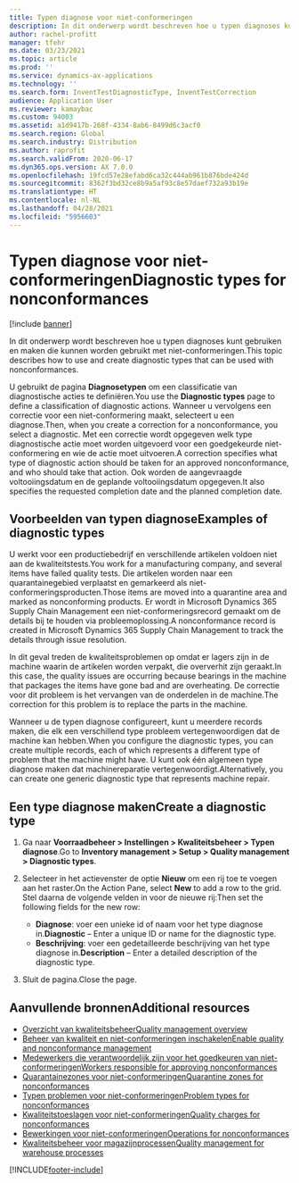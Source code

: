 ```yaml
---
title: Typen diagnose voor niet-conformeringen
description: In dit onderwerp wordt beschreven hoe u typen diagnoses kunt gebruiken en maken die kunnen worden gebruikt met niet-conformeringen.
author: rachel-profitt
manager: tfehr
ms.date: 03/23/2021
ms.topic: article
ms.prod: ''
ms.service: dynamics-ax-applications
ms.technology: ''
ms.search.form: InventTestDiagnosticType, InventTestCorrection
audience: Application User
ms.reviewer: kamaybac
ms.custom: 94003
ms.assetid: a1d9417b-268f-4334-8ab6-8499d6c3acf0
ms.search.region: Global
ms.search.industry: Distribution
ms.author: raprofit
ms.search.validFrom: 2020-06-17
ms.dyn365.ops.version: AX 7.0.0
ms.openlocfilehash: 19fcd57e28efabd6ca32c444ab961b876bde424d
ms.sourcegitcommit: 8362f3bd32ce8b9a5af93c8e57daef732a93b19e
ms.translationtype: HT
ms.contentlocale: nl-NL
ms.lasthandoff: 04/28/2021
ms.locfileid: "5956603"
---
```

# <a name="diagnostic-types-for-nonconformances"></a><span data-ttu-id="fbead-103">Typen diagnose voor niet-conformeringen</span><span class="sxs-lookup"><span data-stu-id="fbead-103">Diagnostic types for nonconformances</span></span>

[!include [banner](../includes/banner.md)]

<span data-ttu-id="fbead-104">In dit onderwerp wordt beschreven hoe u typen diagnoses kunt gebruiken en maken die kunnen worden gebruikt met niet-conformeringen.</span><span class="sxs-lookup"><span data-stu-id="fbead-104">This topic describes how to use and create diagnostic types that can be used with nonconformances.</span></span>

<span data-ttu-id="fbead-105">U gebruikt de pagina **Diagnosetypen** om een classificatie van diagnostische acties te definiëren.</span><span class="sxs-lookup"><span data-stu-id="fbead-105">You use the **Diagnostic types** page to define a classification of diagnostic actions.</span></span> <span data-ttu-id="fbead-106">Wanneer u vervolgens een correctie voor een niet-conformering maakt, selecteert u een diagnose.</span><span class="sxs-lookup"><span data-stu-id="fbead-106">Then, when you create a correction for a nonconformance, you select a diagnostic.</span></span> <span data-ttu-id="fbead-107">Met een correctie wordt opgegeven welk type diagnostische actie moet worden uitgevoerd voor een goedgekeurde niet-conformering en wie de actie moet uitvoeren.</span><span class="sxs-lookup"><span data-stu-id="fbead-107">A correction specifies what type of diagnostic action should be taken for an approved nonconformance, and who should take that action.</span></span> <span data-ttu-id="fbead-108">Ook worden de aangevraagde voltooiingsdatum en de geplande voltooiingsdatum opgegeven.</span><span class="sxs-lookup"><span data-stu-id="fbead-108">It also specifies the requested completion date and the planned completion date.</span></span>

## <a name="examples-of-diagnostic-types"></a><span data-ttu-id="fbead-109">Voorbeelden van typen diagnose</span><span class="sxs-lookup"><span data-stu-id="fbead-109">Examples of diagnostic types</span></span>

<span data-ttu-id="fbead-110">U werkt voor een productiebedrijf en verschillende artikelen voldoen niet aan de kwaliteitstests.</span><span class="sxs-lookup"><span data-stu-id="fbead-110">You work for a manufacturing company, and several items have failed quality tests.</span></span> <span data-ttu-id="fbead-111">Die artikelen worden naar een quarantainegebied verplaatst en gemarkeerd als niet-conformeringsproducten.</span><span class="sxs-lookup"><span data-stu-id="fbead-111">Those items are moved into a quarantine area and marked as nonconforming products.</span></span> <span data-ttu-id="fbead-112">Er wordt in Microsoft Dynamics 365 Supply Chain Management een niet-conformeringsrecord gemaakt om de details bij te houden via probleemoplossing.</span><span class="sxs-lookup"><span data-stu-id="fbead-112">A nonconformance record is created in Microsoft Dynamics 365 Supply Chain Management to track the details through issue resolution.</span></span>

<span data-ttu-id="fbead-113">In dit geval treden de kwaliteitsproblemen op omdat er lagers zijn in de machine waarin de artikelen worden verpakt, die oververhit zijn geraakt.</span><span class="sxs-lookup"><span data-stu-id="fbead-113">In this case, the quality issues are occurring because bearings in the machine that packages the items have gone bad and are overheating.</span></span> <span data-ttu-id="fbead-114">De correctie voor dit probleem is het vervangen van de onderdelen in de machine.</span><span class="sxs-lookup"><span data-stu-id="fbead-114">The correction for this problem is to replace the parts in the machine.</span></span>

<span data-ttu-id="fbead-115">Wanneer u de typen diagnose configureert, kunt u meerdere records maken, die elk een verschillend type probleem vertegenwoordigen dat de machine kan hebben.</span><span class="sxs-lookup"><span data-stu-id="fbead-115">When you configure the diagnostic types, you can create multiple records, each of which represents a different type of problem that the machine might have.</span></span> <span data-ttu-id="fbead-116">U kunt ook één algemeen type diagnose maken dat machinereparatie vertegenwoordigt.</span><span class="sxs-lookup"><span data-stu-id="fbead-116">Alternatively, you can create one generic diagnostic type that represents machine repair.</span></span>

## <a name="create-a-diagnostic-type"></a><span data-ttu-id="fbead-117">Een type diagnose maken</span><span class="sxs-lookup"><span data-stu-id="fbead-117">Create a diagnostic type</span></span>

1. <span data-ttu-id="fbead-118">Ga naar **Voorraadbeheer \> Instellingen \> Kwaliteitsbeheer \> Typen diagnose**.</span><span class="sxs-lookup"><span data-stu-id="fbead-118">Go to **Inventory management \> Setup \> Quality management \> Diagnostic types**.</span></span>
1. <span data-ttu-id="fbead-119">Selecteer in het actievenster de optie **Nieuw** om een rij toe te voegen aan het raster.</span><span class="sxs-lookup"><span data-stu-id="fbead-119">On the Action Pane, select **New** to add a row to the grid.</span></span> <span data-ttu-id="fbead-120">Stel daarna de volgende velden in voor de nieuwe rij:</span><span class="sxs-lookup"><span data-stu-id="fbead-120">Then set the following fields for the new row:</span></span>

    - <span data-ttu-id="fbead-121">**Diagnose**: voer een unieke id of naam voor het type diagnose in.</span><span class="sxs-lookup"><span data-stu-id="fbead-121">**Diagnostic** – Enter a unique ID or name for the diagnostic type.</span></span>
    - <span data-ttu-id="fbead-122">**Beschrijving**: voer een gedetailleerde beschrijving van het type diagnose in.</span><span class="sxs-lookup"><span data-stu-id="fbead-122">**Description** – Enter a detailed description of the diagnostic type.</span></span>

1. <span data-ttu-id="fbead-123">Sluit de pagina.</span><span class="sxs-lookup"><span data-stu-id="fbead-123">Close the page.</span></span>

## <a name="additional-resources"></a><span data-ttu-id="fbead-124">Aanvullende bronnen</span><span class="sxs-lookup"><span data-stu-id="fbead-124">Additional resources</span></span>

- [<span data-ttu-id="fbead-125">Overzicht van kwaliteitsbeheer</span><span class="sxs-lookup"><span data-stu-id="fbead-125">Quality management overview</span></span>](quality-management-processes.md)
- [<span data-ttu-id="fbead-126">Beheer van kwaliteit en niet-conformeringen inschakelen</span><span class="sxs-lookup"><span data-stu-id="fbead-126">Enable quality and nonconformance management</span></span>](enable-quality-management.md)
- [<span data-ttu-id="fbead-127">Medewerkers die verantwoordelijk zijn voor het goedkeuren van niet-conformeringen</span><span class="sxs-lookup"><span data-stu-id="fbead-127">Workers responsible for approving nonconformances</span></span>](quality-responsible-workers.md)
- [<span data-ttu-id="fbead-128">Quarantainezones voor niet-conformeringen</span><span class="sxs-lookup"><span data-stu-id="fbead-128">Quarantine zones for nonconformances</span></span>](quality-quarantine-zones.md)
- [<span data-ttu-id="fbead-129">Typen problemen voor niet-conformeringen</span><span class="sxs-lookup"><span data-stu-id="fbead-129">Problem types for nonconformances</span></span>](quality-problem-types.md)
- [<span data-ttu-id="fbead-130">Kwaliteitstoeslagen voor niet-conformeringen</span><span class="sxs-lookup"><span data-stu-id="fbead-130">Quality charges for nonconformances</span></span>](quality-charges.md)
- [<span data-ttu-id="fbead-131">Bewerkingen voor niet-conformeringen</span><span class="sxs-lookup"><span data-stu-id="fbead-131">Operations for nonconformances</span></span>](quality-operations.md)
- [<span data-ttu-id="fbead-132">Kwaliteitsbeheer voor magazijnprocessen</span><span class="sxs-lookup"><span data-stu-id="fbead-132">Quality management for warehouse processes</span></span>](quality-management-for-warehouses-processes.md)

[!INCLUDE[footer-include](../../includes/footer-banner.md)]
